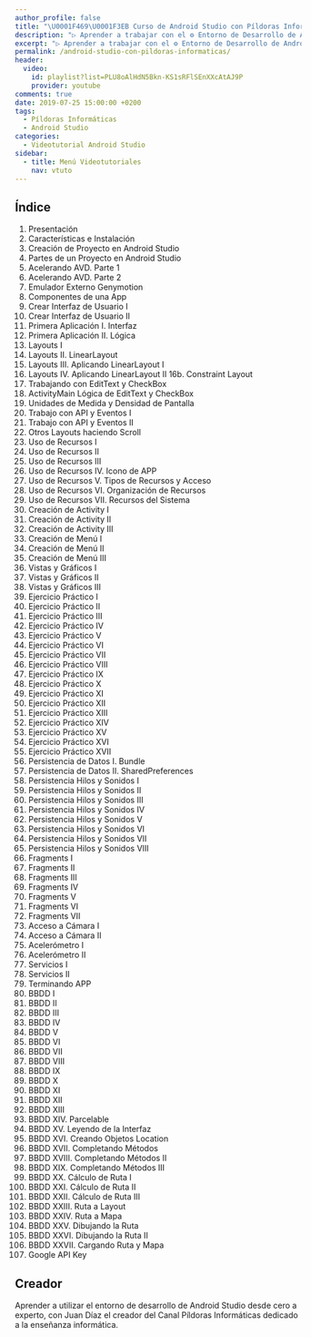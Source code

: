 ```yaml
---
author_profile: false
title: "\U0001F469‍\U0001F3EB Curso de Android Studio con Píldoras Informáticas"
description: "▷ Aprender a trabajar con el ⚙ Entorno de Desarrollo de Android Studio con \U0001F468‍\U0001F3EB Juan Díaz el creador \U0001F4FA del Canal Píldoras Informáticas."
excerpt: "▷ Aprender a trabajar con el ⚙ Entorno de Desarrollo de Android Studio con \U0001F468‍\U0001F3EB Juan Díaz el creador \U0001F4FA del Canal Píldoras Informáticas."
permalink: /android-studio-con-pildoras-informaticas/
header:
  video:
    id: playlist?list=PLU8oAlHdN5Bkn-KS1sRFlSEnXXcAtAJ9P
    provider: youtube
comments: true
date: 2019-07-25 15:00:00 +0200
tags:
  - Píldoras Informáticas
  - Android Studio
categories:
  - Videotutorial Android Studio
sidebar:
  - title: Menú Videotutoriales
    nav: vtuto
---
```


## &Iacute;ndice

1. Presentaci&oacute;n
2. Caracter&iacute;sticas e Instalaci&oacute;n
3. Creaci&oacute;n de Proyecto en Android Studio
4. Partes de un Proyecto en Android Studio
5. Acelerando AVD. Parte 1
6. Acelerando AVD. Parte 2
7. Emulador Externo Genymotion
8. Componentes de una App
9. Crear Interfaz de Usuario I
10. Crear Interfaz de Usuario II
11. Primera Aplicaci&oacute;n I. Interfaz
12. Primera Aplicaci&oacute;n II. L&oacute;gica
13. Layouts I
14. Layouts II. LinearLayout
15. Layouts III. Aplicando LinearLayout I
16. Layouts IV. Aplicando LinearLayout II 16b. Constraint Layout
17. Trabajando con EditText y CheckBox
18. ActivityMain L&oacute;gica de EditText y CheckBox
19. Unidades de Medida y Densidad de Pantalla
20. Trabajo con API y Eventos I
21. Trabajo con API y Eventos II
22. Otros Layouts haciendo Scroll
23. Uso de Recursos I
24. Uso de Recursos II
25. Uso de Recursos III
26. Uso de Recursos IV. Icono de APP
27. Uso de Recursos V. Tipos de Recursos y Acceso
28. Uso de Recursos VI. Organizaci&oacute;n de Recursos
29. Uso de Recursos VII. Recursos del Sistema
30. Creaci&oacute;n de Activity I
31. Creaci&oacute;n de Activity II
32. Creaci&oacute;n de Activity III
33. Creaci&oacute;n de Men&uacute; I
34. Creaci&oacute;n de Men&uacute; II
35. Creaci&oacute;n de Men&uacute; III
36. Vistas y Gr&aacute;ficos I
37. Vistas y Gr&aacute;ficos II
38. Vistas y Gr&aacute;ficos III
39. Ejercicio Pr&aacute;ctico I
40. Ejercicio Pr&aacute;ctico II
41. Ejercicio Pr&aacute;ctico III
42. Ejercicio Pr&aacute;ctico IV
43. Ejercicio Pr&aacute;ctico V
44. Ejercicio Pr&aacute;ctico VI
45. Ejercicio Pr&aacute;ctico VII
46. Ejercicio Pr&aacute;ctico VIII
47. Ejercicio Pr&aacute;ctico IX
48. Ejercicio Pr&aacute;ctico X
49. Ejercicio Pr&aacute;ctico XI
50. Ejercicio Pr&aacute;ctico XII
51. Ejercicio Pr&aacute;ctico XIII
52. Ejercicio Pr&aacute;ctico XIV
53. Ejercicio Pr&aacute;ctico XV
54. Ejercicio Pr&aacute;ctico XVI
55. Ejercicio Pr&aacute;ctico XVII
56. Persistencia de Datos I. Bundle
57. Persistencia de Datos II. SharedPreferences
58. Persistencia Hilos y Sonidos I
59. Persistencia Hilos y Sonidos II
60. Persistencia Hilos y Sonidos III
61. Persistencia Hilos y Sonidos IV
62. Persistencia Hilos y Sonidos V
63. Persistencia Hilos y Sonidos VI
64. Persistencia Hilos y Sonidos VII
65. Persistencia Hilos y Sonidos VIII
66. Fragments I
67. Fragments II
68. Fragments III
69. Fragments IV
70. Fragments V
71. Fragments VI
72. Fragments VII
73. Acceso a C&aacute;mara I
74. Acceso a C&aacute;mara II
75. Aceler&oacute;metro I
76. Aceler&oacute;metro II
77. Servicios I
78. Servicios II
79. Terminando APP
80. BBDD I
81. BBDD II
82. BBDD III
83. BBDD IV
84. BBDD V
85. BBDD VI
86. BBDD VII
87. BBDD VIII
88. BBDD IX
89. BBDD X
90. BBDD XI
91. BBDD XII
92. BBDD XIII
93. BBDD XIV. Parcelable
94. BBDD XV. Leyendo de la Interfaz
95. BBDD XVI. Creando Objetos Location
96. BBDD XVII. Completando M&eacute;todos
97. BBDD XVIII. Completando M&eacute;todos II
98. BBDD XIX. Completando M&eacute;todos III
99. BBDD XX. C&aacute;lculo de Ruta I
100. BBDD XXI. C&aacute;lculo de Ruta II
101. BBDD XXII. C&aacute;lculo de Ruta III
102. BBDD XXIII. Ruta a Layout
103. BBDD XXIV. Ruta a Mapa
104. BBDD XXV. Dibujando la Ruta
105. BBDD XXVI. Dibujando la Ruta II
106. BBDD XXVII. Cargando Ruta y Mapa
107. Google API Key

## Creador

Aprender a utilizar el entorno de desarrollo de Android Studio desde cero a experto, con Juan D&iacute;az el creador del Canal P&iacute;ldoras Inform&aacute;ticas dedicado a la ense&ntilde;anza inform&aacute;tica.